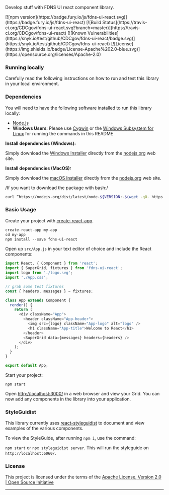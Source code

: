 <style>
.badges a {
  display: inline-block;
}
</style>

Develop stuff with FDNS UI react component library.

<div class="badges">
[![npm version](https://badge.fury.io/js/fdns-ui-react.svg)](https://badge.fury.io/js/fdns-ui-react)
[![Build Status](https://travis-ci.org/CDCgov/fdns-ui-react.svg?branch=master)](https://travis-ci.org/CDCgov/fdns-ui-react)
[![Known Vulnerabilities](https://snyk.io/test/github/CDCgov/fdns-ui-react/badge.svg)](https://snyk.io/test/github/CDCgov/fdns-ui-react)
[![License](https://img.shields.io/badge/License-Apache%202.0-blue.svg)](https://opensource.org/licenses/Apache-2.0)
</div>

### Running locally
Carefully read the following instructions on how to run and test this library in your local environment.

### Dependencies
You will need to have the following software installed to run this library locally:

- [Node.js](https://nodejs.org/en/)
- **Windows Users**: Please use [Cygwin](https://www.cygwin.com/) or the [Windows Subsystem for Linux](https://docs.microsoft.com/en-us/windows/wsl/install-win10) for running the commands in this README

**Install dependencies (Windows):**

Simply download the  [Windows Installer](https://nodejs.org/en/#home-downloadhead)  directly from the  [nodejs.org](https://nodejs.org/)  web site.

**Install dependencies (MacOS):**

Simply download the  [macOS Installer](https://nodejs.org/en/#home-downloadhead)  directly from the  [nodejs.org](https://nodejs.org/)  web site.

/If you want to download the package with bash:/

``` zsh
curl “https://nodejs.org/dist/latest/node-${VERSION:-$(wget -qO- https://nodejs.org/dist/latest/ | sed -nE ‘s|.*>node-(.*)\.pkg</a>.*|\1|p’)}.pkg” > “$HOME/Downloads/node-latest.pkg” && sudo installer -store -pkg “$HOME/Downloads/node-latest.pkg” -target “/“
```

### Basic Usage
Create your project with [create-react-app](https://github.com/facebookincubator/create-react-app).

```js static
create-react-app my-app
cd my-app
npm install --save fdns-ui-react
```

Open up `src/App.js` in your text editor of choice and include the React components:

```js static
import React, { Component } from 'react';
import { SuperGrid, fixtures } from 'fdns-ui-react';
import logo from './logo.svg';
import './App.css';

// grab some test fixtures
const { headers, messages } = fixtures;

class App extends Component {
  render() {
    return (
      <div className="App">
        <header className="App-header">
          <img src={logo} className="App-logo" alt="logo" />
          <h1 className="App-title">Welcome to React</h1>
        </header>
        <SuperGrid data={messages} headers={headers} />
      </div>
    );
  }
}

export default App;
```

Start your project:

`npm start`

Open [http://localhost:3000/](http://localhost:3000/) in a web browser and view your Grid. You can now add any components in the library into your application.

### StyleGuidist
This library currently uses [react-styleguidist](https://github.com/styleguidist/react-styleguidist) to document and view examples of the various components.

To view the StyleGuide, after running `npm i`, use the command:

`npm start` or `npx styleguidist server`. This will run the styleguide on `http://localhost:6060/`.

### License

This project is licensed under the terms of the
[Apache License, Version 2.0 | Open Source Initiative](https://opensource.org/licenses/Apache-2.0)
_________________
